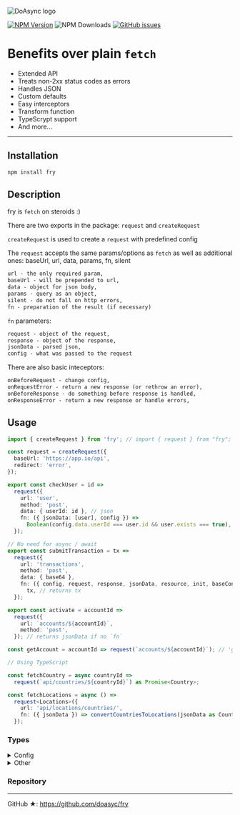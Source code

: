 ![DoAsync logo](https://leonardo.osnova.io/cf1dd2d1-f854-97b5-4707-406bcbf0d69c)

[![NPM Version][npm-image]][npm-url] ![NPM Downloads][downloads-image] [![GitHub issues][issues-image]][issues-url]

[npm-image]: https://img.shields.io/npm/v/fry.svg
[npm-url]: https://www.npmjs.com/package/fry
[downloads-image]: https://img.shields.io/npm/dw/fry.svg
[deps-image]: https://david-dm.org/doasync/fry.svg
[issues-image]: https://img.shields.io/github/issues/doasync/fry.svg
[issues-url]: https://github.com/doasync/fry/issues

# Benefits over plain `fetch`

- Extended API
- Treats non-2xx status codes as errors
- Handles JSON
- Custom defaults
- Easy interceptors
- Transform function
- TypeScrypt support
- And more...

---

## Installation

```bash
npm install fry
```
Description
-------------

fry is `fetch` on steroids :)

There are two exports in the package: `request` and `createRequest`

`createRequest` is used to create a `request` with predefined config

The `request` accepts the same params/options as `fetch` as well as additional ones: baseUrl, url, data, params, fn, silent

```md
url - the only required param,
baseUrl - will be prepended to url,
data - object for json body,
params - query as an object,
silent - do not fall on http errors,
fn - preparation of the result (if necessary)
```

`fn` parameters:

```md
request - object of the request,
response - object of the response,
jsonData - parsed json,
config - what was passed to the request
```

There are also basic inteceptors:

```md
onBeforeRequest - change config,
onRequestError - return a new response (or rethrow an error),
onBeforeResponse - do something before response is handled,
onResponseError - return a new response or handle errors,
```

Usage
-------------------

```typescript
import { createRequest } from 'fry'; // import { request } from "fry";

const request = createRequest({
  baseUrl: 'https://app.io/api',
  redirect: 'error',
});

export const checkUser = id =>
  request({
    url: 'user',
    method: 'post',
    data: { userId: id }, // json
    fn: ({ jsonData: [user], config }) =>
      Boolean(config.data.userId === user.id && user.exists === true), // return boolean
  });

// No need for async / await
export const submitTransaction = tx =>
  request({
    url: 'transactions',
    method: 'post',
    data: { base64 },
    fn: ({ config, request, response, jsonData, resource, init, baseConfig }) =>
      tx, // returns tx
  });

export const activate = accountId =>
  request({
    url: `accounts/${accountId}`,
    method: 'post',
  }); // returns jsonData if no `fn`

const getAccount = accountId => request(`accounts/${accountId}`); // 'get' method is default

// Using TypeScript

const fetchCountry = async countryId =>
  request(`api/countries/${countryId}`) as Promise<Country>;

const fetchLocations = async () =>
  request<Locations>({
    url: 'api/locations/countries/',
    fn: ({ jsonData }) => convertCountriesToLocations(jsonData as Country[]),
  });
```

### Types

<details>
<summary>
  Config
</summary>

```ts
export type Config<R = unknown> = {
  url?: Url;
  baseUrl?: BaseUrl;
  params?: Params;
  data?: Json;
  fn?: Fn<R>;
  silent?: boolean;
  onBeforeRequest?: (config: Config<R>) => Config<R> | Promise<Config<R>>;
  onRequestError?: (meta: {
    config: Config<R>;
    request: Request;
    error: unknown;
  }) => Response | Promise<Response>;
  onBeforeResponse?: (meta: {
    config: Config<R>;
    response: Response;
    request: Request;
  }) => Response | Promise<Response>;
  onResponseError?: (meta: {
    config: Config<R>;
    response: Response;
    request: Request;
    error: Error;
  }) => Response | Promise<Response>;
} & RequestInit;
```
</details>

<details>
<summary>
  Other
</summary>

```ts
export type Json = JsonPrimitive | JsonObject | JsonArray;
export type JsonPrimitive = string | number | boolean | null;
export type JsonObject = { [key: string]: Json };
export type JsonArray = Json[];

export type ObjectString = { [key: string]: string };

export type Params = string[][] | ObjectString | string | URLSearchParams;
export type Url = string;
export type BaseUrl = string;

export type Fn<R = unknown> = (meta: {
  config: ConfigFn<R>;
  request: Request;
  response: Response;
  jsonData?: unknown;
}) => R;
```
</details>

### Repository

---

GitHub ★: https://github.com/doasyc/fry

